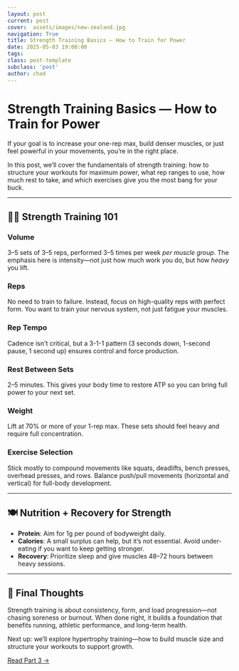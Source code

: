 ```yaml
---
layout: post
current: post
cover:  assets/images/new-zealand.jpg
navigation: True
title: Strength Training Basics — How to Train for Power
date: 2025-05-03 19:00:00
tags: 
class: post-template
subclass: 'post'
author: chad
---
```


# Strength Training Basics — How to Train for Power

If your goal is to increase your one-rep max, build denser muscles, or just feel powerful in your movements, you’re in the right place.

In this post, we’ll cover the fundamentals of strength training: how to structure your workouts for maximum power, what rep ranges to use, how much rest to take, and which exercises give you the most bang for your buck.

---

## 🏋️‍♂️ Strength Training 101

### **Volume**
3–5 sets of 3–5 reps, performed 3–5 times per week *per muscle group*. The emphasis here is intensity—not just how much work you do, but how *heavy* you lift.

### **Reps**
No need to train to failure. Instead, focus on high-quality reps with perfect form. You want to train your nervous system, not just fatigue your muscles.

### **Rep Tempo**
Cadence isn't critical, but a 3-1-1 pattern (3 seconds down, 1-second pause, 1 second up) ensures control and force production.

### **Rest Between Sets**
2–5 minutes. This gives your body time to restore ATP so you can bring full power to your next set.

### **Weight**
Lift at 70% or more of your 1-rep max. These sets should feel heavy and require full concentration.

### **Exercise Selection**
Stick mostly to compound movements like squats, deadlifts, bench presses, overhead presses, and rows. Balance push/pull movements (horizontal and vertical) for full-body development.

---

## 🍽 Nutrition + Recovery for Strength

- **Protein**: Aim for 1g per pound of bodyweight daily.
- **Calories**: A small surplus can help, but it’s not essential. Avoid under-eating if you want to keep getting stronger.
- **Recovery**: Prioritize sleep and give muscles 48–72 hours between heavy sessions.

---

## 🧠 Final Thoughts

Strength training is about consistency, form, and load progression—not chasing soreness or burnout. When done right, it builds a foundation that benefits running, athletic performance, and long-term health.

Next up: we’ll explore hypertrophy training—how to build muscle size and structure your workouts to support growth.

[Read Part 3 →](./2025-05-03-hypertrophy-training-basics.md)
